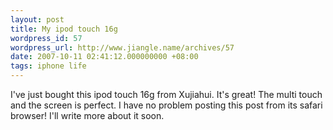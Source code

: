 ```yaml
---
layout: post
title: My ipod touch 16g
wordpress_id: 57
wordpress_url: http://www.jiangle.name/archives/57
date: 2007-10-11 02:41:12.000000000 +08:00
tags: iphone life
---
```

I've just bought this ipod touch 16g from Xujiahui. It's great! The multi touch and the screen is perfect. I have no problem posting this post from its safari browser! 
I'll write more about it soon.

